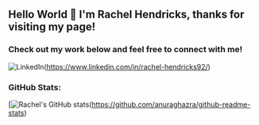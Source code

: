 ## Hello World 👋 I'm Rachel Hendricks, thanks for visiting my page!

### Check out my work below and feel free to connect with me!
![LinkedIn](https://img.shields.io/badge/LinkedIn-0077B5?style=for-the-badge&logo=linkedin&logoColor=white)(https://www.linkedin.com/in/rachel-hendricks92/)

### GitHub Stats:
[![Rachel's GitHub stats](https://github-readme-stats.vercel.app/api?username=rhen92&theme=radical)(https://github.com/anuraghazra/github-readme-stats)

<!--
**rhen92/rhen92** is a ✨ _special_ ✨ repository because its `README.md` (this file) appears on your GitHub profile.

Here are some ideas to get you started:

- 🔭 I’m currently working on ...
- 🌱 I’m currently learning ...
- 👯 I’m looking to collaborate on ...
- 🤔 I’m looking for help with ...
- 💬 Ask me about ...
- 📫 How to reach me: ...
- 😄 Pronouns: ...
- ⚡ Fun fact: ...
-->
